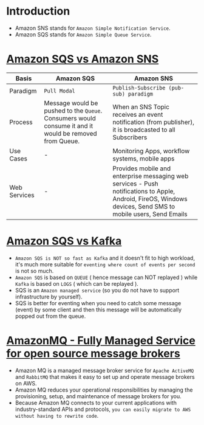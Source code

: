 
# Introduction
- Amazon SNS stands for `Amazon Simple Notification Service`.
- Amazon SQS stands for `Amazon Simple Queue Service`.

# [Amazon SQS vs Amazon SNS](https://cloud.in28minutes.com/aws-certification-sqs-vs-sns-vs-amazon-mq)

Basis | Amazon SQS                                                                                           | Amazon SNS                                                                                                                                                   |
------------------------------------|------------------------------------------------------------------------------------------------------|--------------------------------------------------------------------------------------------------------------------------------------------------------------|
Paradigm | `Pull Modal`                                                                                           | `Publish-Subscribe (pub-sub) paradigm`                                                                                                                         |
Process | Message would be pushed to the `Queue`. Consumers would consume it and it would be removed from Queue. | When an SNS Topic receives an event notification (from publisher), it is broadcasted to all Subscribers                                                      |
Use Cases | - | Monitoring Apps, workflow systems, mobile apps                                                                                                               |
Web Services | - | Provides mobile and enterprise messaging web services - Push notifications to Apple, Android, FireOS, Windows devices, Send SMS to mobile users, Send Emails |

# [Amazon SQS vs Kafka](https://stackoverflow.com/questions/58970006/are-sqs-and-kafka-same)
- `Amazon SQS is NOT so fast as Kafka` and it doesn't fit to high workload, it's much more suitable for `eventing where count of events per second` is not so much.
- `Amazon SQS` is based on `QUEUE` ( hence message can NOT replayed ) while `Kafka` is based on `LOGS` ( which can be replayed ).
- SQS is an `Amazon managed service` (so you do not have to support infrastructure by yourself).
- SQS is better for eventing when you need to catch some message (event) by some client and then this message will be automatically popped out from the queue.

# [AmazonMQ - Fully Managed Service for open source message brokers](https://aws.amazon.com/amazon-mq/?amazon-mq.sort-by=item.additionalFields.postDateTime&amazon-mq.sort-order=desc)
- Amazon MQ is a managed message broker service for `Apache ActiveMQ` and `RabbitMQ` that makes it easy to set up and operate message brokers on AWS.
- Amazon MQ reduces your operational responsibilities by managing the provisioning, setup, and maintenance of message brokers for you. 
- Because Amazon MQ connects to your current applications with industry-standard APIs and protocols, `you can easily migrate to AWS without having to rewrite code`.